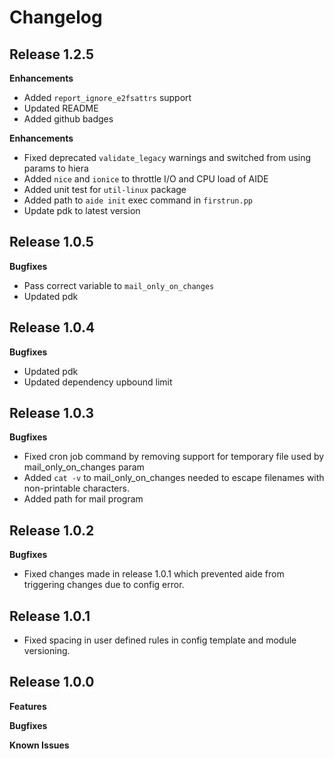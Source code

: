 # Changelog

## Release 1.2.5

**Enhancements**

* Added `report_ignore_e2fsattrs` support
* Updated README
* Added github badges

**Enhancements**

* Fixed deprecated `validate_legacy` warnings and switched from using params to hiera
* Added `nice` and `ionice` to throttle I/O and CPU load of AIDE
* Added unit test for `util-linux` package
* Added path to `aide init` exec command in `firstrun.pp`
* Update pdk to latest version

## Release 1.0.5

**Bugfixes**

* Pass correct variable to `mail_only_on_changes`
* Updated pdk

## Release 1.0.4

**Bugfixes**

* Updated pdk
* Updated dependency upbound limit


## Release 1.0.3

**Bugfixes**

* Fixed cron job command by removing support for temporary file used by mail_only_on_changes param
* Added `cat -v` to mail_only_on_changes needed to escape filenames with non-printable characters.
* Added path for mail program

## Release 1.0.2

**Bugfixes**

* Fixed changes made in release 1.0.1 which prevented aide from triggering changes due to config error.

## Release 1.0.1

* Fixed spacing in user defined rules in config template and module versioning.

## Release 1.0.0

**Features**

**Bugfixes**

**Known Issues**
